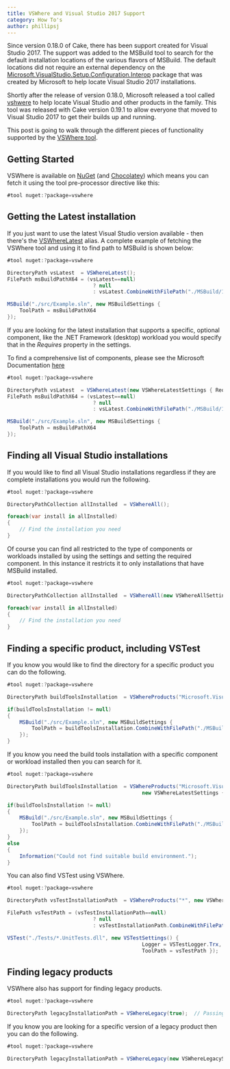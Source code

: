 ```yaml
---
title: VSWhere and Visual Studio 2017 Support
category: How To's
author: phillipsj
---
```


Since version 0.18.0 of Cake, there has been support created for Visual Studio 2017. The support was added to the MSBuild tool to search for the default installation locations of the various flavors of MSBuild. The default locations did not require an external dependency on the [Microsoft.VisualStudio.Setup.Configuration.Interop](https://www.nuget.org/packages/Microsoft.VisualStudio.Setup.Configuration.Interop/) package that was created by Microsoft to help locate Visual Studio 2017 installations.

Shortly after the release of version 0.18.0, Microsoft released a tool called [vshwere](https://github.com/Microsoft/vswhere) to help locate Visual Studio and other products in the family. This tool was released with Cake version 0.19.1 to allow everyone that moved to Visual Studio 2017 to get their builds up and running.

This post is going to walk through the different pieces of functionality supported by the [VSWhere tool](http://cakebuild.net/dsl/vswhere/).

<!--excerpt-->

## Getting Started

VSWhere is available on [NuGet](https://www.nuget.org/packages/vswhere/) (and [Chocolatey](https://chocolatey.org/packages/vswhere)) which means you can fetch it using the tool pre-processor directive like this:

```csharp
#tool nuget:?package=vswhere
```

## Getting the **Latest** installation

If you just want to use the latest Visual Studio version available - then there's the [VSWhereLatest](http://cakebuild.net/api/Cake.Common.Tools.VSWhere/VSWhereAliases/59EB3043) alias. A complete example of fetching the VSWhere tool and using it to find path to MSBuild is shown below:

```csharp
#tool nuget:?package=vswhere

DirectoryPath vsLatest  = VSWhereLatest();
FilePath msBuildPathX64 = (vsLatest==null)
                            ? null
                            : vsLatest.CombineWithFilePath("./MSBuild/15.0/Bin/amd64/MSBuild.exe");

MSBuild("./src/Example.sln", new MSBuildSettings {
    ToolPath = msBuildPathX64
});

```

If you are looking for the latest installation that supports a specific, optional component, like the .NET Framework (desktop) workload you would specify that in the *Requires* property in the settings.

To find a comprehensive list of components, please see the Microsoft Documentation [here](https://docs.microsoft.com/en-us/visualstudio/install/workload-and-component-ids)

```csharp
#tool nuget:?package=vswhere

DirectoryPath vsLatest  = VSWhereLatest(new VSWhereLatestSettings { Requires = "Microsoft.VisualStudio.Workload.ManagedDesktop"});
FilePath msBuildPathX64 = (vsLatest==null)
                            ? null
                            : vsLatest.CombineWithFilePath("./MSBuild/15.0/Bin/amd64/MSBuild.exe");

MSBuild("./src/Example.sln", new MSBuildSettings {
    ToolPath = msBuildPathX64
});

```

## Finding all Visual Studio installations

If you would like to find all Visual Studio installations regardless if they are complete installations you would run the following.

```csharp
#tool nuget:?package=vswhere

DirectoryPathCollection allInstalled  = VSWhereAll();

foreach(var install in allInstalled)
{
    // Find the installation you need
}
```

Of course you can find all restricted to the type of components or workloads installed by using the settings and setting the required component. In this instance it restricts it to only installations that have MSBuild installed.

```csharp
#tool nuget:?package=vswhere

DirectoryPathCollection allInstalled  = VSWhereAll(new VSWhereAllSettings { Requires = "Microsoft.Component.MSBuild" });

foreach(var install in allInstalled)
{
    // Find the installation you need
}
```

## Finding a specific product, including VSTest

If you know you would like to find the directory for a specific product you can do the following.

```csharp
#tool nuget:?package=vswhere

DirectoryPath buildToolsInstallation  = VSWhereProducts("Microsoft.VisualStudio.Product.BuildTools").FirstOrDefault();

if(buildToolsInstallation != null)
{
    MSBuild("./src/Example.sln", new MSBuildSettings {
        ToolPath = buildToolsInstallation.CombineWithFilePath("./MSBuild/15.0/Bin/amd64/MSBuild.exe")
    });
}

```

If you know you need the build tools installation with a specific component or workload installed then you can search for it.

```csharp
#tool nuget:?package=vswhere

DirectoryPath buildToolsInstallation  = VSWhereProducts("Microsoft.VisualStudio.Product.BuildTools",
                                            new VSWhereLatestSettings { Requires = "Microsoft.VisualStudio.Workload.ManagedDesktop"}).FirstOrDefault();

if(buildToolsInstallation != null)
{
    MSBuild("./src/Example.sln", new MSBuildSettings {
        ToolPath = buildToolsInstallation.CombineWithFilePath("./MSBuild/15.0/Bin/amd64/MSBuild.exe")
    });
}
else
{
    Information("Could not find suitable build environment.");
}

```

You can also find VSTest using VSWhere.

```csharp
#tool nuget:?package=vswhere

DirectoryPath vsTestInstallationPath  = VSWhereProducts("*", new VSWhereLatestSettings { Requires = "Microsoft.VisualStudio.PackageGroup.TestTools.Core"}).FirstOrDefault();

FilePath vsTestPath = (vsTestInstallationPath==null)
                            ? null
                            : vsTestInstallationPath.CombineWithFilePath("./Common7/IDE/CommonExtensions/Microsoft/TestWindow/vstest.console.exe");

VSTest("./Tests/*.UnitTests.dll", new VSTestSettings() {
                                            Logger = VSTestLogger.Trx,
                                            ToolPath = vsTestPath });
```

## Finding legacy products

VSWhere also has support for finding legacy products.

```csharp
#tool nuget:?package=vswhere

DirectoryPath legacyInstallationPath = VSWhereLegacy(true);  // Passing true gets the latest version.

```

If you know you are looking for a specific version of a legacy product then you can do the following.

```csharp
#tool nuget:?package=vswhere

DirectoryPath legacyInstallationPath = VSWhereLegacy(new VSWhereLegacySettings { Version = "10.0"}).FirstOrDefault();

```

